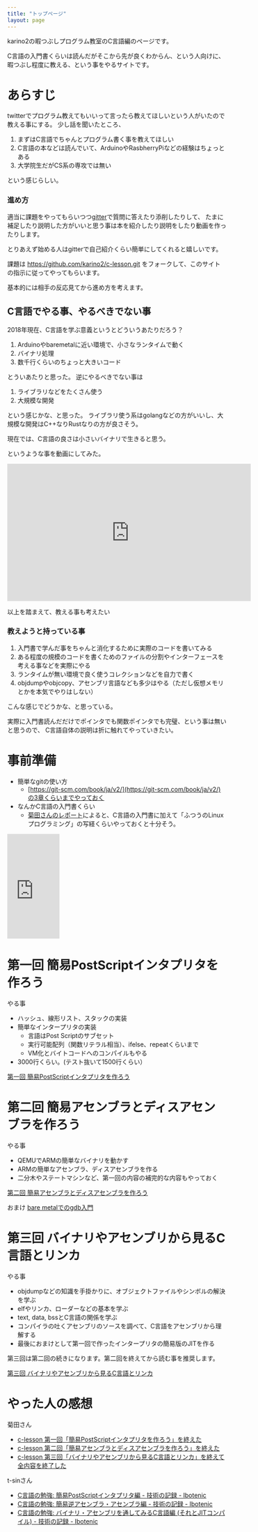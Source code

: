 ```yaml
---
title: "トップページ"
layout: page
---
```


karino2の暇つぶしプログラム教室のC言語編のページです。

C言語の入門書くらいは読んだがそこから先が良くわからん、という人向けに、
暇つぶし程度に教える、という事をやるサイトです。

# あらすじ

twitterでプログラム教えてもいいって言ったら教えてほしいという人がいたので教える事にする。
少し話を聞いたところ、

1. まずはC言語でちゃんとプログラム書く事を教えてほしい
2. C言語の本などは読んでいて、ArduinoやRasbherryPiなどの経験はちょっとある
3. 大学院生だがCS系の専攻では無い

という感じらしい。

### 進め方

適当に課題をやってもらいつつ[gitter](https://gitter.im/karino2_program_lesson/c-lesson)で質問に答えたり添削したりして、
たまに補足したり説明した方がいいと思う事は本を紹介したり説明をしたり動画を作ったりします。

とりあえず始める人はgitterで自己紹介くらい簡単にしてくれると嬉しいです。

課題は https://github.com/karino2/c-lesson.git をフォークして、このサイトの指示に従ってやってもらいます。

基本的には相手の反応見てから進め方を考えます。


## C言語でやる事、やるべきでない事

2018年現在、C言語を学ぶ意義というとどういうあたりだろう？

1. Arduinoやbaremetalに近い環境で、小さなランタイムで動く
2. バイナリ処理
3. 数千行くらいのちょっと大きいコード

とういあたりと思った。
逆にやるべきでない事は

1. ライブラリなどをたくさん使う
2. 大規模な開発

という感じかな、と思った。
ライブラリ使う系はgolangなどの方がいいし、大規模な開発はC++なりRustなりの方が良さそう。

現在では、C言語の良さは小さいバイナリで生きると思う。

というような事を動画にしてみた。

<iframe width="560" height="315" src="https://www.youtube.com/embed/0yFS4UHgmHU" frameborder="0" allow="autoplay; encrypted-media" allowfullscreen></iframe>

以上を踏まえて、教える事も考えたい


### 教えようと持っている事

1. 入門書で学んだ事をちゃんと消化するために実際のコードを書いてみる
2. ある程度の規模のコードを書くためのファイルの分割やインターフェースを考える事などを実際にやる
3. ランタイムが無い環境で良く使うコレクションなどを自力で書く
4. objdumpやobjcopy、アセンブリ言語なども多少はやる（ただし仮想メモリとかを本気でやりはしない）

こんな感じでどうかな、と思っている。

実際に入門書読んだだけでポインタでも関数ポインタでも完璧、という事は無いと思うので、
C言語自体の説明は折に触れてやっていきたい。


# 事前準備

- 簡単なgitの使い方
    - [https://git-scm.com/book/ja/v2/](https://git-scm.com/book/ja/v2/)の3章くらいまでやっておく
- なんかC言語の入門書くらい
  - [菊田さんのレポート](https://yoheikikuta.github.io/clesson_first_postscript/)によると、C言語の入門書に加えて「ふつうのLinuxプログラミング」の写経くらいやっておくと十分そう。

<iframe style="width:120px;height:240px;" marginwidth="0" marginheight="0" scrolling="no" frameborder="0" src="https://rcm-fe.amazon-adsystem.com/e/cm?ref=qf_sp_asin_til&t=karino203-22&m=amazon&o=9&p=8&l=as1&IS1=1&detail=1&asins=4797386479&bc1=ffffff&lt1=_top&fc1=333333&lc1=0066c0&bg1=ffffff&f=ifr"> </iframe>


# 第一回 簡易PostScriptインタプリタを作ろう

やる事

- ハッシュ、線形リスト、スタックの実装
- 簡単なインタープリタの実装
   - 言語はPost Scriptのサブセット
   - 実行可能配列（関数リテラル相当）、ifelse、repeatくらいまで
   - VM化とバイトコードへのコンパイルもやる
- 3000行くらい。(テスト抜いて1500行くらい）


[第一回 簡易PostScriptインタプリタを作ろう](forth_modoki.md)

# 第二回 簡易アセンブラとディスアセンブラを作ろう

やる事

- QEMUでARMの簡単なバイナリを動かす
- ARMの簡単なアセンブラ、ディスアセンブラを作る
- 二分木やステートマシンなど、第一回の内容の補完的な内容もやっておく

[第二回 簡易アセンブラとディスアセンブラを作ろう](arm_asm.md)

おまけ [bare metalでのgdb入門](gdb.md)

# 第三回 バイナリやアセンブリから見るC言語とリンカ

やる事

- objdumpなどの知識を手掛かりに、オブジェクトファイルやシンボルの解決を学ぶ
- elfやリンカ、ローダーなどの基本を学ぶ
- text, data, bssとC言語の関係を学ぶ
- コンパイラの吐くアセンブリのソースを調べて、C言語をアセンブリから理解する
- 最後におまけとして第一回で作ったインタープリタの簡易版のJITを作る

第三回は第二回の続きになります。第二回を終えてから読む事を推奨します。

[第三回 バイナリやアセンブリから見るC言語とリンカ](casm_link_load.md)


# やった人の感想

菊田さん
- [c-lesson 第一回「簡易PostScriptインタプリタを作ろう」を終えた](https://yoheikikuta.github.io/clesson_first_postscript/)
- [c-lesson 第二回「簡易アセンブラとディスアセンブラを作ろう」を終えた](https://yoheikikuta.github.io/clesson_second_asm/)
- [c-lesson 第三回「バイナリやアセンブリから見るC言語とリンカ」を終えて全内容を終了した](https://yoheikikuta.github.io/clesson_casm_link/)

t-sinさん
- [C言語の勉強: 簡易PostScriptインタプリタ編 - 技術の記録 - Ibotenic](https://t-sin.github.io/techblog/2021-07-21-c-lesson-01.html)
- [C言語の勉強: 簡易逆アセンブラ・アセンブラ編 - 技術の記録 - Ibotenic](https://t-sin.github.io/techblog/2021-09-10-c-lesson-02.html)
- [C言語の勉強: バイナリ・アセンブリを通してみるC言語編 (それとJITコンパイル) - 技術の記録 - Ibotenic](https://t-sin.github.io/techblog/2022-02-22_c-lesson-03.html)